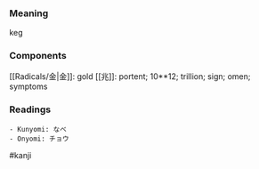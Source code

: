 ### Meaning

keg

### Components

[[Radicals/金|金]]: gold [[兆]]: portent; 10**12; trillion; sign; omen; symptoms

### Readings

```
- Kunyomi: なべ
- Onyomi: チョウ
```

#kanji